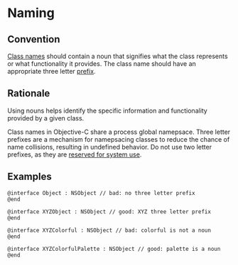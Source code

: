 # Naming

## Convention

[Class names](https://developer.apple.com/library/archive/documentation/Cocoa/Conceptual/CodingGuidelines/Articles/NamingBasics.html#//apple_ref/doc/uid/20001281-1002242-BBCIJGDB) should contain a noun that signifies what the class represents or what functionality it provides. The class name should have an appropriate three letter [prefix](https://developer.apple.com/library/archive/documentation/Cocoa/Conceptual/CodingGuidelines/Articles/NamingBasics.html#//apple_ref/doc/uid/20001281-1002226-BBCJECED).

## Rationale

Using nouns helps identify the specific information and functionality provided by a given class.

Class names in Objective-C share a process global namepsace. Three letter prefixes are a mechanism for namepsacing classes to reduce the chance of name collisions, resulting in undefined behavior. Do not use two letter prefixes, as they are [reserved for system use](https://developer.apple.com/library/archive/documentation/Cocoa/Conceptual/ProgrammingWithObjectiveC/Conventions/Conventions.html#//apple_ref/doc/uid/TP40011210-CH10-SW2).

## Examples

```obj-c
@interface Object : NSObject // bad: no three letter prefix
@end

@interface XYZObject : NSObject // good: XYZ three letter prefix
@end

@interface XYZColorful : NSObject // bad: colorful is not a noun
@end

@interface XYZColorfulPalette : NSObject // good: palette is a noun
@end
```

